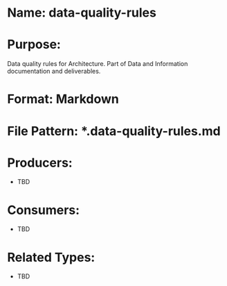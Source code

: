 # Name: data-quality-rules

# Purpose:
Data quality rules for Architecture. Part of Data and Information documentation and deliverables.

# Format: Markdown

# File Pattern: *.data-quality-rules.md

# Producers:
- TBD

# Consumers:
- TBD

# Related Types:
- TBD
